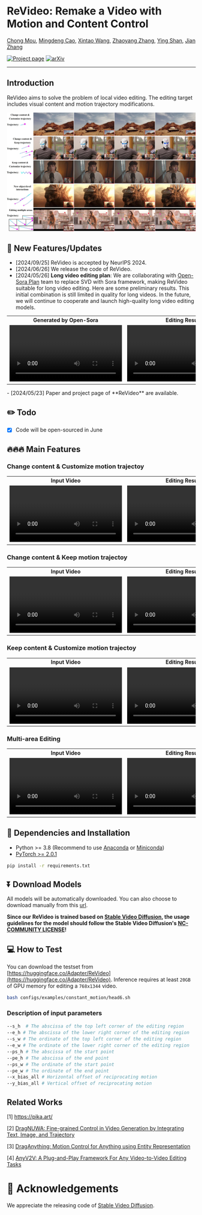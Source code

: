 # ReVideo: Remake a Video with Motion and Content Control
[Chong Mou](https://scholar.google.com/citations?user=SYQoDk0AAAAJ&hl=zh-CN),
[Mingdeng Cao](https://scholar.google.com/citations?user=EcS0L5sAAAAJ&hl=en),
[Xintao Wang](https://xinntao.github.io/),
[Zhaoyang Zhang](https://zzyfd.github.io/),
[Ying Shan](https://scholar.google.com/citations?user=4oXBp9UAAAAJ),
[Jian Zhang](https://jianzhang.tech/)

[![Project page](https://img.shields.io/badge/Project-Page-brightgreen)](https://mc-e.github.io/project/ReVideo/)
[![arXiv](https://img.shields.io/badge/ArXiv-2405.13865-brightgreen)](https://arxiv.org/abs/2405.13865)

---
## Introduction
ReVideo aims to solve the problem of local video editing. The editing target includes visual content and motion trajectory modifications.
<p align="center">
  <img src="asserts/teaser.jpg">
</p>

## 📰 **New Features/Updates**
- [2024/09/25] ReVideo is accepted by NeurIPS 2024.
- [2024/06/26] We release the code of ReVideo.
- [2024/05/26] **Long video editing plan**: We are collaborating with [Open-Sora Plan](https://github.com/PKU-YuanGroup/Open-Sora-Plan) team to replace SVD with Sora framework, making ReVideo suitable for long video editing. Here are some preliminary results. This initial combination is still limited in quality for long videos. In the future, we will continue to cooperate and launch high-quality long video editing models.
<table class="center">
<tr>
  <td style="text-align:center;"><b>Generated by Open-Sora</b></td>
  <td style="text-align:center;"><b>Editing Result</b></td>
</tr>
<tr>
  <td><video src="https://github.com/MC-E/ReVideo/assets/54032224/81241556-0f1b-438e-ba90-094d7cc0eded" autoplay></td>
  <td><video src="https://github.com/MC-E/ReVideo/assets/54032224/474b3620-f156-4d30-a473-cbbcc615f56c" autoplay></td>
</tr>
</table>
- [2024/05/23] Paper and project page of **ReVideo** are available.

## ✏️ Todo
- [x] Code will be open-sourced in June

## 🔥🔥🔥 Main Features
### Change content & Customize motion trajectoy
<table class="center">
<tr>
  <td style="text-align:center;"><b>Input Video</b></td>
  <td style="text-align:center;"><b>Editing Result</b></td>
</tr>
<tr>
  <td><video src="https://github.com/MC-E/DragonDiffusion/assets/54032224/222f35da-7396-4989-a3c3-9ab4a2e5fa98" autoplay></td>
  <td><video src="https://github.com/MC-E/DragonDiffusion/assets/54032224/c128f1d7-30e4-49e7-b6b7-9d5f428ff882" autoplay></td>
</tr>
</table>

### Change content & Keep motion trajectoy
<table class="center">
<tr>
  <td style="text-align:center;"><b>Input Video</b></td>
  <td style="text-align:center;"><b>Editing Result</b></td>
</tr>
<tr>
  <td><video src="https://github.com/MC-E/DragonDiffusion/assets/54032224/d25dce6a-88cf-45ad-9177-76df9fffe819" autoplay></td>
  <td><video src="https://github.com/MC-E/DragonDiffusion/assets/54032224/06c8f19d-4569-417f-a4a3-1782a09404db" autoplay></td>
</tr>
</table>

### Keep content & Customize motion trajectoy
<table class="center">
<tr>
  <td style="text-align:center;"><b>Input Video</b></td>
  <td style="text-align:center;"><b>Editing Result</b></td>
</tr>
<tr>
  <td><video src="https://github.com/MC-E/DragonDiffusion/assets/54032224/490b4e9b-c1af-4f87-83de-c6b27f4a925b" autoplay></td>
  <td><video src="https://github.com/MC-E/DragonDiffusion/assets/54032224/93f77c7b-23a8-4b1e-8e6d-1abf57fd1130" autoplay></td>
</tr>
</table>

### Multi-area Editing
<table class="center">
<tr>
  <td style="text-align:center;"><b>Input Video</b></td>
  <td style="text-align:center;"><b>Editing Result</b></td>
</tr>
<tr>
  <td><video src="https://github.com/MC-E/DragonDiffusion/assets/54032224/339263b6-ea97-4c43-8617-b40459b1973c" autoplay></td>
  <td><video src="https://github.com/MC-E/DragonDiffusion/assets/54032224/7a005b3a-ff3e-492c-9643-0fd921b0b53e" autoplay></td>
</tr>
</table>

## 🔧 Dependencies and Installation

- Python >= 3.8 (Recommend to use [Anaconda](https://www.anaconda.com/download/#linux) or [Miniconda](https://docs.conda.io/en/latest/miniconda.html))
- [PyTorch >= 2.0.1](https://pytorch.org/)
```bash
pip install -r requirements.txt
```

## ⏬ Download Models 
All models will be automatically downloaded. You can also choose to download manually from this [url](https://huggingface.co/Adapter/ReVideo).

**Since our ReVideo is trained based on [Stable Video Diffusion](https://huggingface.co/stabilityai/stable-video-diffusion-img2vid), the usage guidelines for the model should follow the Stable Video Diffusion's [NC-COMMUNITY LICENSE](https://huggingface.co/stabilityai/stable-video-diffusion-img2vid/blob/main/LICENSE)!**

## 💻 How to Test
You can download the testset from  [https://huggingface.co/Adapter/ReVideo](https://huggingface.co/Adapter/ReVideo).
Inference requires at least `20GB` of GPU memory for editing a `768x1344` video.  

```bash
bash configs/examples/constant_motion/head6.sh
```

### Description of input parameters
```bash
--s_h  # The abscissa of the top left corner of the editing region
--e_h # The abscissa of the lower right corner of the editing region
--s_w # The ordinate of the top left corner of the editing region
--e_w # The ordinate of the lower right corner of the editing region
--ps_h # The abscissa of the start point
--pe_h # The abscissa of the end point
--ps_w # The ordinate of the start point
--pe_w # The ordinate of the end point
--x_bias_all # Horizontal offset of reciprocating motion
--y_bias_all # Vertical offset of reciprocating motion
```

## Related Works
<p>
[1] <a href="https://pika.art/">https://pika.art/</a>
</p>
<p>
[2] <a href="https://arxiv.org/abs/2308.08089">DragNUWA: Fine-grained Control in Video Generation by Integrating Text, Image, and Trajectory</a>
</p>
<p>
[3] <a href="https://arxiv.org/abs/2403.07420">
    DragAnything: Motion Control for Anything using Entity Representation</a>
</p>
<p>
[4] <a href="https://arxiv.org/abs/2403.14468/">AnyV2V: A Plug-and-Play Framework For Any Video-to-Video Editing Tasks</a>
</p>

# 🤗 Acknowledgements
We appreciate the releasing code of [Stable Video Diffusion](https://github.com/Stability-AI/generative-models).
